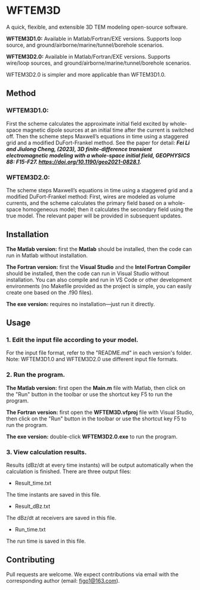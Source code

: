 # WFTEM3D

A quick, flexible, and extensible 3D TEM modeling open-source software.

**WFTEM3D1.0:**
Available in Matlab/Fortran/EXE versions. 
Supports loop source, and ground/airborne/marine/tunnel/borehole scenarios.

**WFTEM3D2.0:**
Available in Matlab/Fortran/EXE versions.
Supports wire/loop sources, and ground/airborne/marine/tunnel/borehole scenarios.

WFTEM3D2.0 is simpler and more applicable than WFTEM3D1.0.

## Method

### WFTEM3D1.0:
First the scheme calculates the approximate initial field excited by
whole-space magnetic dipole sources at an initial time after the current 
is switched off. Then the scheme steps Maxwell’s equations in time 
using a staggered grid and a modified DuFort-Frankel method. See the 
paper for detail: ***Fei Li and Jiulong Cheng, (2023), 3D finite-difference
transient electromagnetic modeling with a whole-space initial field, 
GEOPHYSICS 88: F15-F27. https://doi.org/10.1190/geo2021-0828.1.***

### WFTEM3D2.0:
The scheme steps Maxwell’s equations in time using a staggered grid 
and a modified DuFort-Frankel method: First, wires are modeled as volume 
currents, and the scheme calculates the primary field based on a whole-space 
homogeneous model; then it calculates the secondary field using the true model. 
The relevant paper will be provided in subsequent updates.

## Installation

**The Matlab version:** first the **Matlab** should be installed, 
then the code can run in Matlab without installation.

**The Fortran version:** first the **Visual Studio** and the **Intel Fortran Compiler** 
should be installed, then the code can run in Visual Studio without installation. 
You can also compile and run in VS Code or other development environments (no Makefile 
provided as the project is simple, you can easily create one based on the .f90 files).

**The exe version:** requires no installation—just run it directly.

## Usage

### 1. Edit the input file according to your model.

For the input file format, refer to the "README.md" in each version's folder.
Note: WFTEM3D1.0 and WFTEM3D2.0 use different input file formats.

### 2. Run the program.

**The Matlab version:** first open the **Main.m** file with Matlab, then click on 
the "Run" button in the toolbar or use the shortcut key F5 to run the program.

**The Fortran version:** first open the **WFTEM3D.vfproj** file with Visual Studio, 
then click on the "Run" button in the toolbar or use the shortcut key F5 to run the program.

**The exe version:** double-click **WFTEM3D2.0.exe** to run the program.

### 3. View calculation results.

Results (dBz/dt at every time instants) will be output automatically when the calculation is finished. 
There are three output files:

* Result_time.txt

The time instants are saved in this file. 

* Result_dBz.txt

The dBz/dt at receivers are saved in this file. 

* Run_time.txt

The run time is saved in this file.

## Contributing
Pull requests are welcome. We expect contributions via email with the 
corresponding author (email: figo1@163.com).